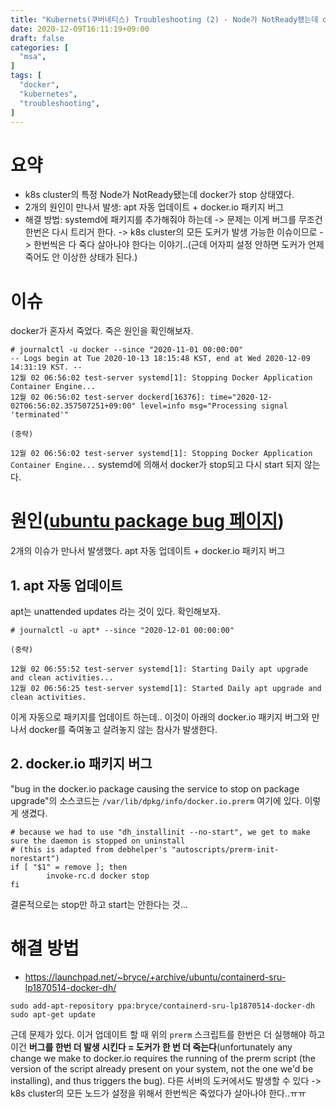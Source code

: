 ```yaml
---
title: "Kubernets(쿠버네티스) Troubleshooting (2) - Node가 NotReady됐는데 docker가 죽어있을 때 "
date: 2020-12-09T16:11:19+09:00
draft: false
categories: [  
  "msa",
]
tags: [
  "docker",
  "kubernetes",
  "troubleshooting",
]
---
```


# 요약
* k8s cluster의 특정 Node가 NotReady됐는데 docker가 stop 상태였다.
* 2개의 원인이 만나서 발생: apt 자동 업데이트 + docker.io 패키지 버그
* 해결 방법: systemd에 패키지를 추가해줘야 하는데 -> 문제는 이게 버그를 무조건 한번은 다시 트리거 한다. -> k8s cluster의 모든 도커가 발생 가능한 이슈이므로 -> 한번씩은 다 죽다 살아나야 한다는 이야기..(근데 어자피 설정 안하면 도커가 언제 죽어도 안 이상한 상태가 된다.)


# 이슈

docker가 혼자서 죽었다. 죽은 원인을 확인해보자.

```
# journalctl -u docker --since "2020-11-01 00:00:00"
-- Logs begin at Tue 2020-10-13 18:15:48 KST, end at Wed 2020-12-09 14:31:19 KST. --
12월 02 06:56:02 test-server systemd[1]: Stopping Docker Application Container Engine...
12월 02 06:56:02 test-server dockerd[16376]: time="2020-12-02T06:56:02.357507251+09:00" level=info msg="Processing signal 'terminated'"

(중략)

```

`12월 02 06:56:02 test-server systemd[1]: Stopping Docker Application Container Engine...` systemd에 의해서 docker가 stop되고 다시 start 되지 않는다.


# 원인([ubuntu package bug 페이지](https://bugs.launchpad.net/ubuntu/+source/containerd/+bug/1870514))

2개의 이슈가 만나서 발생했다. apt 자동 업데이트 + docker.io 패키지 버그

## 1. apt 자동 업데이트

apt는 unattended updates 라는 것이 있다. 확인해보자.
```
# journalctl -u apt* --since "2020-12-01 00:00:00"

(중략)

12월 02 06:55:52 test-server systemd[1]: Starting Daily apt upgrade and clean activities...
12월 02 06:56:25 test-server systemd[1]: Started Daily apt upgrade and clean activities.
```

이게 자동으로 패키지를 업데이트 하는데.. 이것이 아래의 docker.io 패키지 버그와 만나서 docker를 죽여놓고 살려놓지 않는 참사가 발생한다.

## 2. docker.io 패키지 버그

"bug in the docker.io package causing the service to stop on package upgrade"의 소스코드는 `/var/lib/dpkg/info/docker.io.prerm` 여기에 있다.
이렇게 생겼다.
```
# because we had to use "dh_installinit --no-start", we get to make sure the daemon is stopped on uninstall
# (this is adapted from debhelper's "autoscripts/prerm-init-norestart")
if [ "$1" = remove ]; then
        invoke-rc.d docker stop
fi
```

결론적으로는 stop만 하고 start는 안한다는 것...


# 해결 방법
* https://launchpad.net/~bryce/+archive/ubuntu/containerd-sru-lp1870514-docker-dh/

```
sudo add-apt-repository ppa:bryce/containerd-sru-lp1870514-docker-dh
sudo apt-get update
```

근데 문제가 있다. 이거 업데이트 할 때 위의 `prerm` 스크립트를 한번은 더 실행해야 하고 이건 **버그를 한번 더 발생 시킨다 = 도커가 한 번 더 죽는다**(unfortunately any change we make to docker.io requires the running of the prerm script (the version of the script already present on your system, not the one we'd be installing), and thus triggers the bug).
다른 서버의 도커에서도 발생할 수 있다 -> k8s cluster의 모든 노드가 설정을 위해서 한번씩은 죽었다가 살아나야 한다..ㅠㅠ